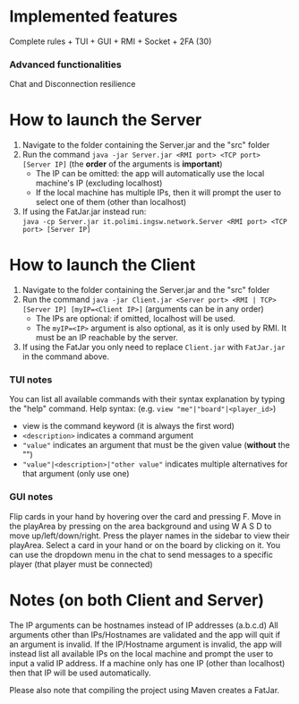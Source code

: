# Implemented features
Complete rules + TUI + GUI + RMI + Socket + 2FA  (30)

### Advanced functionalities
Chat and Disconnection resilience

# How to launch the Server
1. Navigate to the folder containing the Server.jar and the "src" folder
2. Run the command `java -jar Server.jar <RMI port> <TCP port> [Server IP]`  (the **order** of the arguments is **important**)
      - The IP can be omitted: the app will automatically use the local machine's IP (excluding localhost)
      - If the local machine has multiple IPs, then it will prompt the user to select one of them (other than localhost)
3. If using the FatJar.jar instead run: <br> `java -cp Server.jar it.polimi.ingsw.network.Server <RMI port> <TCP port> [Server IP]`


# How to launch the Client
1. Navigate to the folder containing the Server.jar and the "src" folder
2. Run the command `java -jar Client.jar <Server port> <RMI | TCP> [Server IP] [myIP=<Client IP>]` (arguments can be in any order) 
      - The IPs are optional: if omitted, localhost will be used. 
      - The `myIP=<IP>` argument is also optional, as it is only used by RMI. It must be an IP reachable by the server.
3. If using the FatJar you only need to replace `Client.jar` with `FatJar.jar` in the command above.

### TUI notes
You can list all available commands with their syntax explanation by typing the "help" command.
Help syntax: (e.g. `view "me"|"board"|<player_id>`)
- view is the command keyword (it is always the first word)
- `<description>` indicates a command argument 
- `"value"` indicates an argument that must be the given value (**without** the "")
- `"value"|<description>|"other value"` indicates multiple alternatives for that argument (only use one)

### GUI notes
Flip cards in your hand by hovering over the card and pressing F.
Move in the playArea by pressing on the area background and using W A S D to move up/left/down/right.
Press the player names in the sidebar to view their playArea.
Select a card in your hand or on the board by clicking on it.
You can use the dropdown menu in the chat to send messages to a specific player (that player must be connected)


# Notes (on both Client and Server)
The IP arguments can be hostnames instead of IP addresses (a.b.c.d)
All arguments other than IPs/Hostnames are validated and the app will quit if an argument is invalid.
If the IP/Hostname argument is invalid, the app will instead list all available IPs on the local machine and prompt the user to input a valid IP address.
If a machine only has one IP (other than localhost) then that IP will be used automatically.

Please also note that compiling the project using Maven creates a FatJar.


